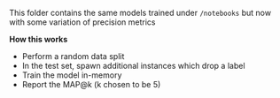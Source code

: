 This folder contains the same models trained under `/notebooks` but now with some variation of precision metrics

**How this works**

*  Perform a random data split
*  In the test set, spawn additional instances which drop a label
*  Train the model in-memory
*  Report the MAP@k (k chosen to be 5)

